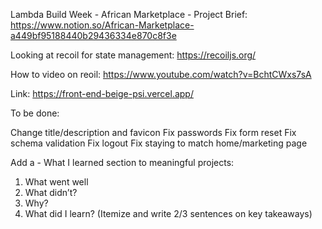 Lambda Build Week - African Marketplace - Project Brief: https://www.notion.so/African-Marketplace-a449bf95188440b29436334e870c8f3e

Looking at recoil for state management: https://recoiljs.org/

How to video on reoil: https://www.youtube.com/watch?v=BchtCWxs7sA

Link: https://front-end-beige-psi.vercel.app/

To be done: 

Change title/description and favicon 
Fix passwords
Fix form reset 
Fix schema validation 
Fix logout
Fix staying to match home/marketing page

Add a - What I learned section to meaningful projects: 
1. What went well 
2. What didn’t? 
3. Why?
4. What did I learn? (Itemize and write 2/3 sentences on key takeaways)
